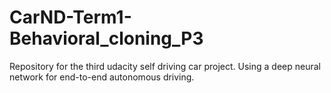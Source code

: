 # CarND-Term1-Behavioral_cloning_P3
Repository for the third udacity self driving car project. Using a deep neural network for end-to-end autonomous driving.
